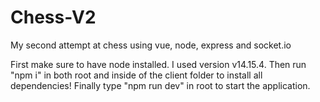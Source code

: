 # Chess-V2

My second attempt at chess
using vue, node, express and socket.io

First make sure to have node installed. I used version v14.15.4.
Then run "npm i" in both root and inside of the client folder to install all dependencies! 
Finally type "npm run dev" in root to start the application.
